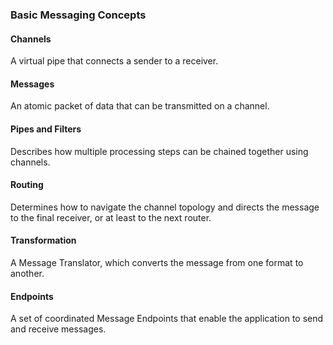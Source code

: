 ### Basic Messaging Concepts

#### Channels

A virtual pipe that connects a sender to a receiver.

#### Messages

An atomic packet of data that can be transmitted on a channel.

#### Pipes and Filters

Describes how multiple processing steps can be
chained together using channels.

#### Routing

Determines how to navigate the channel topology and directs the message to the final receiver, or at least to the next router.

#### Transformation

A Message Translator, which converts the message from one format to another.

#### Endpoints

A set of coordinated Message Endpoints that enable the application to send and receive messages.
